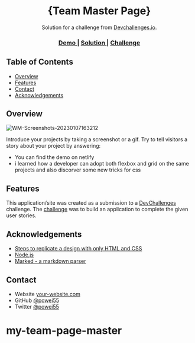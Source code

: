<h1 align="center">{Team Master Page}</h1>

<div align="center">
   Solution for a challenge from  <a href="http://devchallenges.io" target="_blank">Devchallenges.io</a>.
</div>

<div align="center">
  <h3>
    <a href="https://{scintillating-kitsune-717c9a.netlify.app}">
      Demo
    </a>
    <span> | </span>
    <a href="https://{your-url-to-the-solution}">
      Solution
    </a>
    <span> | </span>
    <a href="https://devchallenges.io/challenges/hhmesazsqgKXrTkYkt0U">
      Challenge
    </a>
  </h3>
</div>

<!-- TABLE OF CONTENTS -->

## Table of Contents

- [Overview](#overview)
- [Features](#features)
- [Contact](#contact)
- [Acknowledgements](#acknowledgements)

<!-- OVERVIEW -->

## Overview

![WM-Screenshots-20230107163212](https://user-images.githubusercontent.com/94329479/211159174-c348d6c6-8b1b-4d8a-b955-7f6e128dd867.png)


Introduce your projects by taking a screenshot or a gif. Try to tell visitors a story about your project by answering:

- You can find the demo on netlify 
- i learned how a developer can adopt both flexbox and grid on the same projects and also discorver some new tricks for css

## Features

This application/site was created as a submission to a [DevChallenges](https://devchallenges.io/challenges) challenge. The [challenge](https://devchallenges.io/challenges/hhmesazsqgKXrTkYkt0U) was to build an application to complete the given user stories.


## Acknowledgements

- [Steps to replicate a design with only HTML and CSS](https://devchallenges-blogs.web.app/how-to-replicate-design/)
- [Node.js](https://nodejs.org/)
- [Marked - a markdown parser](https://github.com/chjj/marked)

## Contact

- Website [your-website.com](https://{your-web-site-link})
- GitHub [@powei55](https://{github.com/powei55})
- Twitter [@powei55](https://{twitter.com/@powei55})
# my-team-page-master
